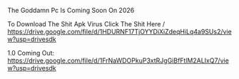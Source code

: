 The Goddamn Pc Is Coming Soon On 2026






To Download The Shit Apk Virus Click The Shit Here 
\/
https://drive.google.com/file/d/1HDURNF17TjOYYDiXiZdeqHiLq4a9SUs2/view?usp=drivesdk



1.0 Coming Out:
https://drive.google.com/file/d/1FrNaWDOPkuP3xtRJgGiBfFtlM2ALIxQ7/view?usp=drivesdk
